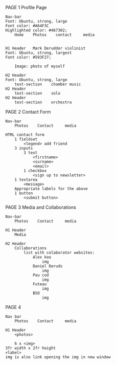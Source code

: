 PAGE 1      Profile Page

    Nav-bar
    Font: Ubuntu, strong, large
    Font color: #A64F3C
    Highlighted color: #467302;
        Home    Photos    contact     media


    H1 Header   Mark Derudder violinist
    Font: Ubuntu, strong, largest
    Font color: #593F27;

        Image: photo of myself

    H2 Header
    Font: Ubuntu, strong, large
        text-section    chamber music
    H2 Header
        text-section    solo
    H2 Header
        text-section    orchestra


PAGE 2      Contact Form

    Nav-bar
        Photos    Contact     media

    HTML contact form
        1 fieldset
            <legend> add friend
        3 inputs
            3 text
                <firstname>
                <surname>
                <email>
            1 checkbox
                <sign up to newsletter>
        1 textarea
            <message>
        Appropriate labels for the above
        1 button
            <submit button>

PAGE 3      Media and Collaborations

    Nav-bar 
        Photos    Contact     media
    
    H1 Header
        Media 

    H2 Header
        Collaborations
            list with colaborator websites:
                Alex koo
                    img
                Daniel Deruds
                    img
                Pau cod
                    img
                Futeau
                    img
                BSO
                    img

PAGE 4

    Nav bar
        Photos    Contact     media

    H1 Header
        <photos>
    
        6 x <img> 
    3fr width x 2fr height
    <label>
    img is also link opening the img in new window
    
